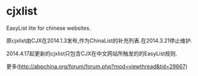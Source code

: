 cjxlist
=======
EasyList lite for chinese websites.

原cjxlist由CJX在2014.1.3发布,作为ChinaList的补充列表.在2014.3.21停止维护.

2014.4.17起更新的cjxlist只包含CJX在中文网站所触发的的EasyList规则.

更多(http://abpchina.org/forum/forum.php?mod=viewthread&tid=29667)
